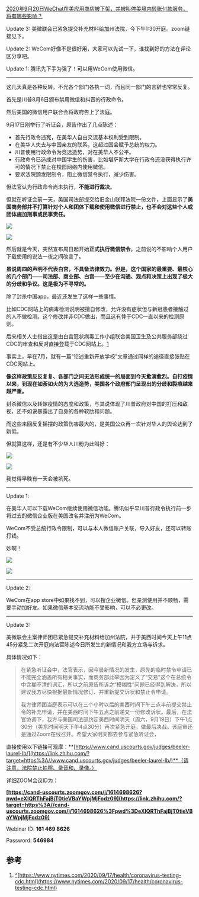[2020年9月20日WeChat在美应用商店被下架，并被叫停美境内转账付款服务，将有哪些影响？](https://www.zhihu.com/question/421822338/answer/1481061870)




  

Update 3: 美微联会已紧急提交补充材料给加州法院，今下午1:30开庭。zoom链接见下。

Update 2: WeCom好像不是很好用，大家可以先试一下，谁找到好的方法在评论区分享吧。

Update 1: 腾讯先下手为强了！可以用WeCom使用微信。

---

这几天真是各种反转。不光各个部门各执一词，而且同一部门的言辞也常常反复。

首先是川普8月6日颁布禁用微信和抖音的行政命令。

然后美国的微信用户联合会将政府告上了法庭。

9月17日刚举行了听证会，原告作出了几点陈述：

-   首先行政令违宪，在美华人自由交流基本权利受到限制。
-   在美华人失去与中国亲友的联系，这超过国会赋予总统的权力。
-   川普使用行政命令为竞选造势，对在美华人不公平。
-   行政命令已造成对中国学生的伤害，比如堪萨斯大学在行政令还没获得执行许可的情况下禁止在校园网络内使用微信。
-   要求法院颁发限制令，阻止微信禁令执行，减少伤害。

但法官认为行政命令尚未执行，**不能进行裁决**。

但就在听证会前一天，美国司法部提交给旧金山联邦法院一份文件，上面显示了**美国商务部并不打算针对个人和团体下载和使用微信进行禁止，也不会对这些个人或团体施加刑事或民事责任。**

![](https://pic2.zhimg.com/50/v2-0dcb2514b9bc259cd618310276ef13ee_720w.jpg?source=c8b7c179)

![](https://pic2.zhimg.com/80/v2-0dcb2514b9bc259cd618310276ef13ee_720w.jpg?source=c8b7c179)

然后就是今天，突然宣布周日起开始**正式执行微信禁令**。之前说的不影响个人用户下载使用的说法一夜之间改变了。

**虽说周四的声明不代表白宫，不具备法律效力。但是，这个国家的最重要、最核心的几个部门——司法部、商业部、白宫——至少在沟通、观点和决策上出现了极大的分歧和争议。这是极为不寻常的。**

除了封杀中国app，最近还发生了这样一些事情。

比如CDC网站上的病毒检测说明被擅自修改，允许没有症状但与新冠患者接触过的人不做检测。这个修改并非CDC做出，而且这有悖于CDC一直以来的检测原则。

后来相关人士指出这是由白宫冠状病毒工作小组联合美国卫生及公共服务部绕过CDC的审查和反对直接登载于CDC网站上。[1](#ref_1)

事实上，早在7月，就有一篇“论述重新开放学校”文章通过同样的途径直接张贴在CDC网站上。

**像这样政策反反复复、各部门之间无法形成统一的局面到今天愈演愈烈。自打疫情以来，到现在如荼如火的为大选造势，美国各个政府部门呈现出的分歧和裂痕越来越严重。**

封杀微信以及转嫁疫情的态度和政策，与其说体现了川普政府对中国的打压和敌视，还不如说暴露出了自身的各种软肋和问题。

而这些来回反复摇摆的政策伤害最大的，是美国公众再一次针对华人的舆论达到了新低。

但就算这样，还是有不少华人川粉为此叫好：

![](https://pic2.zhimg.com/50/v2-2c5f10035b443c0661aaff50e179db2a_720w.jpg?source=c8b7c179)

![](https://pic2.zhimg.com/80/v2-2c5f10035b443c0661aaff50e179db2a_720w.jpg?source=c8b7c179)

  

我觉得早晚有一天会被坑死。

---

Update 1:

在美华人可以下载WeCom继续使用微信功能。腾讯似乎早川普行政令执行前一步将过去的微信企业版在美国改名并注册为WeCom。

WeCom不受总统行政令限制，可以与本人微信账户关联，导入好友，还可以转账打钱。

妙啊！

![](https://pica.zhimg.com/50/v2-9817246285dfeae601d844fb2f3467c1_720w.jpg?source=c8b7c179)

![](https://pica.zhimg.com/80/v2-9817246285dfeae601d844fb2f3467c1_720w.jpg?source=c8b7c179)

  

---

Update 2:

WeCom在app store中如果找不到，可以搜企业微信。但亲测使用并不顺畅，需要手动加好友。如果微信基本交流功能不受影响，可以不必更改。

---

Update 3:

美微联会主案律师团已紧急提交补充材料给加州法院，并于美西时间今天上午11点45分紧急二次开庭向法官陈述今日所发生的新情况和我方立场与诉求。

具体情况如下：

> 在紧急听证会中，法官表示，因今晨新情况的发生，原先的临时禁令申请已不能完全涵盖所有相关事实，而商务部此举因为定义了“交易”这个在总统令中含糊不清的词汇，所以之前原告所诉之“模糊性”问题已经得到解决，所以建议我方尽快根据最新情况修订、并重新提交诉状和禁止令申请。  
>   
> 我方律师团当庭表示可以在三个小时以后的美西时间下午三点半前提交禁止令的补充申请，并在美西时间下午五点之前递交一份修改诉状。最后，在法官协调下，我方与美国司法部约定美西时间明天（周六，9月19日）下午1点30分（美东时间明天下午4点30分）再次紧急开庭，做最后决战。该庭审还是通过Zoom在线召开。希望大家明天都去参与紧急听证会，

直接使用以下链接可观摩：**[https://www.cand.uscourts.gov/judges/beeler-laurel-lb/](https://link.zhihu.com/?target=https%3A//www.cand.uscourts.gov/judges/beeler-laurel-lb/)**（请注意，法院禁止拍照、录音和、录像。）

详细ZOOM会议ID为：

**[https://cand-uscourts.zoomgov.com/j/1614698626?pwd=eXlQRThFajBjT0tieVBaYWpjMjFodz09](https://link.zhihu.com/?target=https%3A//cand-uscourts.zoomgov.com/j/1614698626%3Fpwd%3DeXlQRThFajBjT0tieVBaYWpjMjFodz09)**

Webinar ID: **161 469 8626**

Password: **546984**

## 参考

1.  [^](#ref_1_0)[https://www.nytimes.com/2020/09/17/health/coronavirus-testing-cdc.html](https://www.nytimes.com/2020/09/17/health/coronavirus-testing-cdc.html)